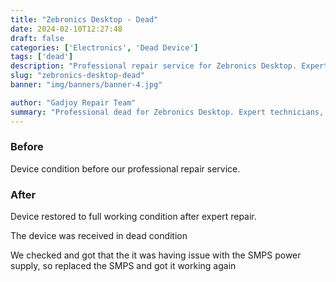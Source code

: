 ```yaml
---
title: "Zebronics Desktop - Dead"
date: 2024-02-10T12:27:48
draft: false
categories: ['Electronics', 'Dead Device']
tags: ['dead']
description: "Professional repair service for Zebronics Desktop. Expert diagnosis and quality repairs in Bangalore."
slug: "zebronics-desktop-dead"
banner: "img/banners/banner-4.jpg"

author: "Gadjoy Repair Team"
summary: "Professional dead for Zebronics Desktop. Expert technicians, quality parts, warranty included."
---
```


### Before

Device condition before our professional repair service.

### After

Device restored to full working condition after expert repair.

The device was received in dead condition

We checked and got that the it was having issue with the SMPS power supply, so replaced the SMPS and got it working again